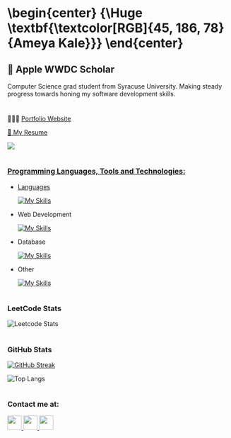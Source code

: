 # \begin{center} {\Huge \textbf{\textcolor[RGB]{45, 186, 78}{Ameya Kale}}} \end{center}

##  Apple WWDC Scholar

Computer Science grad student from Syracuse University. Making steady progress towards honing my software development skills.

#

<p> 👨🏻‍💻 <a href="https://ameyak17.github.io/Portfolio/"> Portfolio Website </p>

<p> 📄 <a href="https://drive.google.com/file/d/1_mWBVmJPFwAZidisx5spNTW16H0yDEob/view?usp=sharing"> My Resume </p>

![](https://komarev.com/ghpvc/?username=AmeyaK17&color=blue&style=for-the-badge)

#

### Programming Languages, Tools and Technologies:
 - Languages </br>
 
    [![My Skills](https://skillicons.dev/icons?i=java,cpp,c,js,py)](https://skillicons.dev)

- Web Development </br>

    [![My Skills](https://skillicons.dev/icons?i=react,nodejs,postman,bootstrap,html,css)](https://skillicons.dev)

- Database </br>

    [![My Skills](https://skillicons.dev/icons?i=mysql,mongodb)](https://skillicons.dev)

- Other </br>

    [![My Skills](https://skillicons.dev/icons?i=git,docker,linux,bash,vscode)](https://skillicons.dev)

#

### LeetCode Stats
![Leetcode Stats](https://leetcard.jacoblin.cool/AmeyaK17?ext=heatmap&theme=dark)

#

### GitHub Stats
[![GitHub Streak](https://streak-stats.demolab.com/?user=AmeyaK17&theme=dark)](https://git.io/streak-stats)

![Top Langs](https://github-readme-stats.vercel.app/api/top-langs/?username=AmeyaK17&hide_progress=true&hide=html,css,scss,less)

#

### Contact me at:
<a href="https://www.linkedin.com/in/ameyakale/" > <img height="32" width="32" src="https://www.vectorlogo.zone/logos/linkedin/linkedin-icon.svg">  <a href="mailto:ameya.k.kale@gmail.com" > <img height="32" width="32" src="https://www.vectorlogo.zone/logos/gmail/gmail-tile.svg">  <a href="https://api.whatsapp.com/send?phone=3159527613"> <img height="32" width="32" src="https://www.vectorlogo.zone/logos/whatsapp/whatsapp-tile.svg"> 
